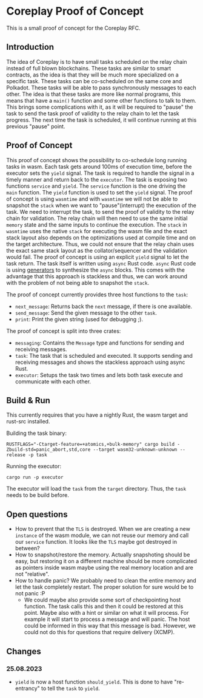 # Coreplay Proof of Concept

This is a small proof of concept for the Coreplay RFC.

## Introduction

The idea of Coreplay is to have small tasks scheduled on the relay chain instead of full blown blockchains. These tasks are similar to smart contracts, as the idea is that they will
be much more specialized on a specific task. These tasks can be co-scheduled on the same core and Polkadot. These tasks will be able to pass synchronously messages to each other. The
idea is that these tasks are more like normal programs, this means that have a `main()` function and some other functions to talk to them. This brings some complications with it, as 
it will be required to "pause" the task to send the task proof of validity to the relay chain to let the task progress. The next time the task is scheduled, it will continue running 
at this previous "pause" point.

## Proof of Concept

This proof of concept shows the possibility to co-schedule long running tasks in wasm. Each task gets around 100ms of execution time, before the executor sets the `yield` signal. The
task is required to handle the signal in a timely manner and return back to the `executor`. The task is exposing two functions `service` and `yield`. The `service` function is the one driving
the `main` function. The `yield` function is used to set the `yield` signal. The proof of concept is using `wasmtime` and with `wasmtime` we will not be able to snapshot the `stack` when we 
want to "pause"(interrupt) the execution of the task. We need to interrupt the task, to send the proof of validity to the relay chain for validation. The relay chain will then need to use the 
same initial `memory` state and the same inputs to continue the execution. The `stack` in `wasmtime` uses the native `stack` for executing the wasm file and the exact stack layout also depends on the optimizations used at compile time and on the target architecture. Thus, we could not ensure that the relay chain uses the exact same stack layout as the collator/sequencer and the validation would fail. 
The proof of concept is using an explicit `yield` signal to let the task return. 
The task itself is written using `async` Rust code. `async` Rust code is using [generators](https://doc.rust-lang.org/beta/unstable-book/language-features/generators.html) 
to synthesize the `async` blocks. This comes with the advantage that this approach is stackless and thus, 
we can work around with the problem of not being able to snapshot the `stack`.

The proof of concept currently provides three host functions to the `task`:
- `next_message`: Returns back the `next` message, if there is one available.
- `send_message`: Send the given message to the other `task`.
- `print`: Print the given string (used for debugging ;).

The proof of concept is split into three crates:

- `messaging`: Contains the `Message` type and functions for sending and receiving messages.
- `task`: The task that is scheduled and executed. It supports sending and receiving messages and shows the stackless approach using async Rust.
- `executor`: Setups the task two times and lets both task execute and communicate with each other.

## Build & Run

This currently requires that you have a nightly Rust, the wasm target and rust-src installed.

Building the task binary:

```shell
RUSTFLAGS="-Ctarget-feature=+atomics,+bulk-memory" cargo build -Zbuild-std=panic_abort,std,core --target wasm32-unknown-unknown --release -p task
```

Running the executor:

```shell
cargo run -p executor
```

The executor will load the `task` from the `target` directory. Thus, the `task` needs to be build before.

## Open questions

- How to prevent that the `TLS` is destroyed. When we are creating a new `instance` of the wasm module, we can not 
reuse our memory and call our `service` function. It looks like the `TLS` maybe got destroyed in between?
- How to snapshot/restore the memory. Actually snapshoting should be easy, but restoring it on a different machine should be more complicated as pointers inside wasm maybe using the real memory location
and are not "relative".
- How to handle panic? We probably need to clean the entire memory and let the task completely restart. The proper solution for sure would be to not panic :P 
  - We could maybe also provide some sort of checkpointing host function. The task calls this and then it could be restored at this point. Maybe also with a hint or similar on what it will process. For example
  it will start to process a message and will panic. The host could be informed in this way that this message is bad. However, we could not do this for questions that require delivery (XCMP).

## Changes

### 25.08.2023
- `yield` is now a host function `should_yield`. This is done to have "re-entrancy" to tell the `task` to `yield`.
